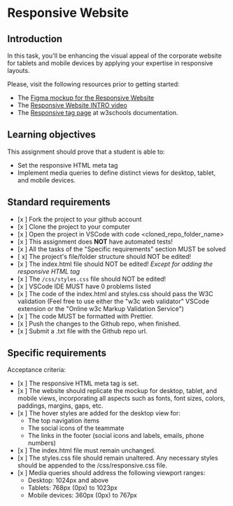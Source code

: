 # Responsive Website

## Introduction

In this task, you'll be enhancing the visual appeal of the corporate website for tablets and mobile devices by applying your expertise in responsive layouts.

Please, visit the following resources prior to getting started:

- The [Figma mockup for the Responsive Website](https://www.figma.com/design/onIbYtgBAXK2ithgviZdF0/Responsive-Website?node-id=0-1&m=dev&t=ldEFp2YUPoQOgefG-1)
- The [Responsive Website INTRO video](https://www.loom.com/share/c4906ee2d0744a06ac667e3ff4a14279?sid=810fcad2-fb13-46d6-a399-d3ee15a088e2)
- The [Responsive tag page](https://www.w3schools.com/html/html_responsive.asp) at w3schools documentation.

## Learning objectives

This assignment should prove that a student is able to:

- Set the responsive HTML meta tag
- Implement media queries to define distinct views for desktop, tablet, and mobile devices.

## Standard requirements

- [x ] Fork the project to your github account
- [x ] Clone the project to your computer
- [x ] Open the project in VSCode with code <cloned_repo_folder_name>
- [x ] This assignment does **NOT** have automated tests!
- [x ] All the tasks of the "Specific requirements" section MUST be solved
- [ x] The project's file/folder structure should NOT be edited!
- [x ] The index.html file should NOT be edited! _Except for adding the responsive HTML tag_
- [x ] The `/css/styles.css` file should NOT be edited!
- [x ] VSCode IDE MUST have 0 problems listed
- [x ] The code of the index.html and styles.css should pass the W3C validation (Feel free to use either the "w3c web validator" VSCode extension or the "Online w3c Markup Validation Service")
- [x ] The code MUST be formatted with Prettier.
- [x ] Push the changes to the Github repo, when finished.
- [x ] Submit a .txt file with the Github repo url.

## Specific requirements

Acceptance criteria:

- [x ] The responsive HTML meta tag is set.
- [x ] The website should replicate the mockup for desktop, tablet, and mobile views, incorporating all aspects such as fonts, font sizes, colors, paddings, margins, gaps, etc.
- [x ] The hover styles are added for the desktop view for:
  - The top navigation items
  - The social icons of the teammate
  - The links in the footer (social icons and labels, emails, phone numbers)
- [x ] The index.html file must remain unchanged.
- [x ] The styles.css file should remain unaltered. Any necessary styles should be appended to the /css/responsive.css file.
- [x ] Media queries should address the following viewport ranges:
  - Desktop: 1024px and above
  - Tablets: 768px (0px) to 1023px
  - Mobile devices: 360px (0px) to 767px
